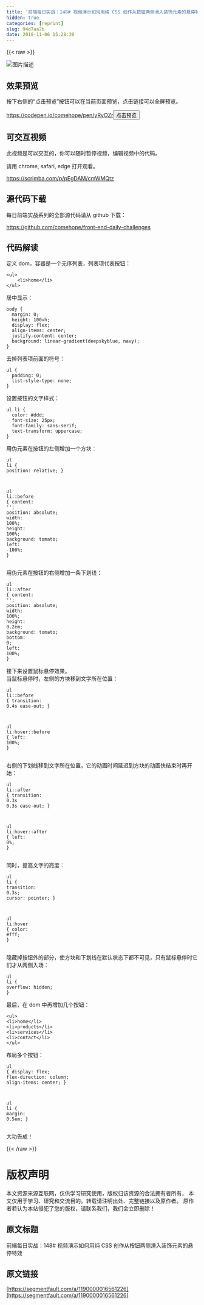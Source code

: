```yaml
---
title: '前端每日实战：148# 视频演示如何用纯 CSS 创作从按钮两侧滑入装饰元素的悬停特效'
hidden: true
categories: [reprint]
slug: 94d7aa2b
date: 2018-11-06 15:28:30
---
```


{{< raw >}}
<p><span class="img-wrap"><img data-src="/img/bVbhEuH?w=400&amp;h=300" src="https://static.alili.tech/img/bVbhEuH?w=400&amp;h=300" alt="&#x56FE;&#x7247;&#x63CF;&#x8FF0;" title="&#x56FE;&#x7247;&#x63CF;&#x8FF0;" style="cursor:pointer;display:inline"></span></p><h2 id="articleHeader0">&#x6548;&#x679C;&#x9884;&#x89C8;</h2><p>&#x6309;&#x4E0B;&#x53F3;&#x4FA7;&#x7684;&#x201C;&#x70B9;&#x51FB;&#x9884;&#x89C8;&#x201D;&#x6309;&#x94AE;&#x53EF;&#x4EE5;&#x5728;&#x5F53;&#x524D;&#x9875;&#x9762;&#x9884;&#x89C8;&#xFF0C;&#x70B9;&#x51FB;&#x94FE;&#x63A5;&#x53EF;&#x4EE5;&#x5168;&#x5C4F;&#x9884;&#x89C8;&#x3002;</p><p><a href="https://codepen.io/comehope/pen/yRyOZr" rel="nofollow noreferrer" target="_blank">https://codepen.io/comehope/pen/yRyOZr</a><button class="btn btn-xs btn-default ml10 preview" data-url="comehope/pen/yRyOZr" data-typeid="3">&#x70B9;&#x51FB;&#x9884;&#x89C8;</button></p><h2 id="articleHeader1">&#x53EF;&#x4EA4;&#x4E92;&#x89C6;&#x9891;</h2><p>&#x6B64;&#x89C6;&#x9891;&#x662F;&#x53EF;&#x4EE5;&#x4EA4;&#x4E92;&#x7684;&#xFF0C;&#x4F60;&#x53EF;&#x4EE5;&#x968F;&#x65F6;&#x6682;&#x505C;&#x89C6;&#x9891;&#xFF0C;&#x7F16;&#x8F91;&#x89C6;&#x9891;&#x4E2D;&#x7684;&#x4EE3;&#x7801;&#x3002;</p><p>&#x8BF7;&#x7528; chrome, safari, edge &#x6253;&#x5F00;&#x89C2;&#x770B;&#x3002;</p><p><a href="https://scrimba.com/p/pEgDAM/cmWMQtz" rel="nofollow noreferrer" target="_blank">https://scrimba.com/p/pEgDAM/cmWMQtz</a></p><h2 id="articleHeader2">&#x6E90;&#x4EE3;&#x7801;&#x4E0B;&#x8F7D;</h2><p>&#x6BCF;&#x65E5;&#x524D;&#x7AEF;&#x5B9E;&#x6218;&#x7CFB;&#x5217;&#x7684;&#x5168;&#x90E8;&#x6E90;&#x4EE3;&#x7801;&#x8BF7;&#x4ECE; github &#x4E0B;&#x8F7D;&#xFF1A;</p><p><a href="https://github.com/comehope/front-end-daily-challenges" rel="nofollow noreferrer" target="_blank">https://github.com/comehope/front-end-daily-challenges</a></p><h2 id="articleHeader3">&#x4EE3;&#x7801;&#x89E3;&#x8BFB;</h2><p>&#x5B9A;&#x4E49; dom&#xFF0C;&#x5BB9;&#x5668;&#x662F;&#x4E00;&#x4E2A;&#x65E0;&#x5E8F;&#x5217;&#x8868;&#xFF0C;&#x5217;&#x8868;&#x9879;&#x4EE3;&#x8868;&#x6309;&#x94AE;&#xFF1A;</p><div class="widget-codetool" style="display:none"><div class="widget-codetool--inner"><span class="selectCode code-tool" data-toggle="tooltip" data-placement="top" title="" data-original-title="&#x5168;&#x9009;"></span> <span type="button" class="copyCode code-tool" data-toggle="tooltip" data-placement="top" data-clipboard-text="&lt;ul&gt;
    &lt;li&gt;home&lt;/li&gt;
&lt;/ul&gt;" title="" data-original-title="&#x590D;&#x5236;"></span> <span type="button" class="saveToNote code-tool" data-toggle="tooltip" data-placement="top" title="" data-original-title="&#x653E;&#x8FDB;&#x7B14;&#x8BB0;"></span></div></div><pre class="xml hljs"><code class="html"><span class="hljs-tag">&lt;<span class="hljs-name">ul</span>&gt;</span>
    <span class="hljs-tag">&lt;<span class="hljs-name">li</span>&gt;</span>home<span class="hljs-tag">&lt;/<span class="hljs-name">li</span>&gt;</span>
<span class="hljs-tag">&lt;/<span class="hljs-name">ul</span>&gt;</span></code></pre><p>&#x5C45;&#x4E2D;&#x663E;&#x793A;&#xFF1A;</p><div class="widget-codetool" style="display:none"><div class="widget-codetool--inner"><span class="selectCode code-tool" data-toggle="tooltip" data-placement="top" title="" data-original-title="&#x5168;&#x9009;"></span> <span type="button" class="copyCode code-tool" data-toggle="tooltip" data-placement="top" data-clipboard-text="body {
  margin: 0;
  height: 100vh;
  display: flex;
  align-items: center;
  justify-content: center;
  background: linear-gradient(deepskyblue, navy);
}" title="" data-original-title="&#x590D;&#x5236;"></span> <span type="button" class="saveToNote code-tool" data-toggle="tooltip" data-placement="top" title="" data-original-title="&#x653E;&#x8FDB;&#x7B14;&#x8BB0;"></span></div></div><pre class="css hljs"><code class="css"><span class="hljs-selector-tag">body</span> {
  <span class="hljs-attribute">margin</span>: <span class="hljs-number">0</span>;
  <span class="hljs-attribute">height</span>: <span class="hljs-number">100vh</span>;
  <span class="hljs-attribute">display</span>: flex;
  <span class="hljs-attribute">align-items</span>: center;
  <span class="hljs-attribute">justify-content</span>: center;
  <span class="hljs-attribute">background</span>: <span class="hljs-built_in">linear-gradient</span>(deepskyblue, navy);
}</code></pre><p>&#x53BB;&#x6389;&#x5217;&#x8868;&#x9879;&#x524D;&#x9762;&#x7684;&#x7B26;&#x53F7;&#xFF1A;</p><div class="widget-codetool" style="display:none"><div class="widget-codetool--inner"><span class="selectCode code-tool" data-toggle="tooltip" data-placement="top" title="" data-original-title="&#x5168;&#x9009;"></span> <span type="button" class="copyCode code-tool" data-toggle="tooltip" data-placement="top" data-clipboard-text="ul {
  padding: 0;
  list-style-type: none;
}" title="" data-original-title="&#x590D;&#x5236;"></span> <span type="button" class="saveToNote code-tool" data-toggle="tooltip" data-placement="top" title="" data-original-title="&#x653E;&#x8FDB;&#x7B14;&#x8BB0;"></span></div></div><pre class="css hljs"><code class="css"><span class="hljs-selector-tag">ul</span> {
  <span class="hljs-attribute">padding</span>: <span class="hljs-number">0</span>;
  <span class="hljs-attribute">list-style-type</span>: none;
}</code></pre><p>&#x8BBE;&#x7F6E;&#x6309;&#x94AE;&#x7684;&#x6587;&#x5B57;&#x6837;&#x5F0F;&#xFF1A;</p><div class="widget-codetool" style="display:none"><div class="widget-codetool--inner"><span class="selectCode code-tool" data-toggle="tooltip" data-placement="top" title="" data-original-title="&#x5168;&#x9009;"></span> <span type="button" class="copyCode code-tool" data-toggle="tooltip" data-placement="top" data-clipboard-text="ul li {
  color: #ddd;
  font-size: 25px;
  font-family: sans-serif;
  text-transform: uppercase;
}" title="" data-original-title="&#x590D;&#x5236;"></span> <span type="button" class="saveToNote code-tool" data-toggle="tooltip" data-placement="top" title="" data-original-title="&#x653E;&#x8FDB;&#x7B14;&#x8BB0;"></span></div></div><pre class="css hljs"><code class="css"><span class="hljs-selector-tag">ul</span> <span class="hljs-selector-tag">li</span> {
  <span class="hljs-attribute">color</span>: <span class="hljs-number">#ddd</span>;
  <span class="hljs-attribute">font-size</span>: <span class="hljs-number">25px</span>;
  <span class="hljs-attribute">font-family</span>: sans-serif;
  <span class="hljs-attribute">text-transform</span>: uppercase;
}</code></pre><p>&#x7528;&#x4F2A;&#x5143;&#x7D20;&#x5728;&#x6309;&#x94AE;&#x7684;&#x5DE6;&#x4FA7;&#x589E;&#x52A0;&#x4E00;&#x4E2A;&#x65B9;&#x5757;&#xFF1A;</p><div class="widget-codetool" style="display:none"><div class="widget-codetool--inner"><span class="selectCode code-tool" data-toggle="tooltip" data-placement="top" title="" data-original-title="&#x5168;&#x9009;"></span> <span type="button" class="copyCode code-tool" data-toggle="tooltip" data-placement="top" data-clipboard-text="ul li {
  position: relative;
}

ul li::before {
  content: &apos;&apos;;
  position: absolute;
  width: 100%;
  height: 100%;
  background: tomato;
  left: -100%;
}" title="" data-original-title="&#x590D;&#x5236;"></span> <span type="button" class="saveToNote code-tool" data-toggle="tooltip" data-placement="top" title="" data-original-title="&#x653E;&#x8FDB;&#x7B14;&#x8BB0;"></span></div></div><pre class="css hljs"><code class="css"><span class="hljs-selector-tag">ul</span> <span class="hljs-selector-tag">li</span> {
  <span class="hljs-attribute">position</span>: relative;
}

<span class="hljs-selector-tag">ul</span> <span class="hljs-selector-tag">li</span><span class="hljs-selector-pseudo">::before</span> {
  <span class="hljs-attribute">content</span>: <span class="hljs-string">&apos;&apos;</span>;
  <span class="hljs-attribute">position</span>: absolute;
  <span class="hljs-attribute">width</span>: <span class="hljs-number">100%</span>;
  <span class="hljs-attribute">height</span>: <span class="hljs-number">100%</span>;
  <span class="hljs-attribute">background</span>: tomato;
  <span class="hljs-attribute">left</span>: -<span class="hljs-number">100%</span>;
}</code></pre><p>&#x7528;&#x4F2A;&#x5143;&#x7D20;&#x5728;&#x6309;&#x94AE;&#x7684;&#x53F3;&#x4FA7;&#x589E;&#x52A0;&#x4E00;&#x6761;&#x4E0B;&#x5212;&#x7EBF;&#xFF1A;</p><div class="widget-codetool" style="display:none"><div class="widget-codetool--inner"><span class="selectCode code-tool" data-toggle="tooltip" data-placement="top" title="" data-original-title="&#x5168;&#x9009;"></span> <span type="button" class="copyCode code-tool" data-toggle="tooltip" data-placement="top" data-clipboard-text="ul li::after {
  content: &apos;&apos;;
  position: absolute;
  width: 100%;
  height: 0.2em;
  background: tomato;
  bottom: 0;
  left: 100%;
}" title="" data-original-title="&#x590D;&#x5236;"></span> <span type="button" class="saveToNote code-tool" data-toggle="tooltip" data-placement="top" title="" data-original-title="&#x653E;&#x8FDB;&#x7B14;&#x8BB0;"></span></div></div><pre class="css hljs"><code class="css"><span class="hljs-selector-tag">ul</span> <span class="hljs-selector-tag">li</span><span class="hljs-selector-pseudo">::after</span> {
  <span class="hljs-attribute">content</span>: <span class="hljs-string">&apos;&apos;</span>;
  <span class="hljs-attribute">position</span>: absolute;
  <span class="hljs-attribute">width</span>: <span class="hljs-number">100%</span>;
  <span class="hljs-attribute">height</span>: <span class="hljs-number">0.2em</span>;
  <span class="hljs-attribute">background</span>: tomato;
  <span class="hljs-attribute">bottom</span>: <span class="hljs-number">0</span>;
  <span class="hljs-attribute">left</span>: <span class="hljs-number">100%</span>;
}</code></pre><p>&#x63A5;&#x4E0B;&#x6765;&#x8BBE;&#x7F6E;&#x9F20;&#x6807;&#x60AC;&#x505C;&#x6548;&#x679C;&#x3002;<br>&#x5F53;&#x9F20;&#x6807;&#x60AC;&#x505C;&#x65F6;&#xFF0C;&#x5DE6;&#x4FA7;&#x7684;&#x65B9;&#x5757;&#x79FB;&#x5230;&#x6587;&#x5B57;&#x6240;&#x5728;&#x4F4D;&#x7F6E;&#xFF1A;</p><div class="widget-codetool" style="display:none"><div class="widget-codetool--inner"><span class="selectCode code-tool" data-toggle="tooltip" data-placement="top" title="" data-original-title="&#x5168;&#x9009;"></span> <span type="button" class="copyCode code-tool" data-toggle="tooltip" data-placement="top" data-clipboard-text="ul li::before {
  transition: 0.4s ease-out;
}

ul li:hover::before {
  left: 100%;
}" title="" data-original-title="&#x590D;&#x5236;"></span> <span type="button" class="saveToNote code-tool" data-toggle="tooltip" data-placement="top" title="" data-original-title="&#x653E;&#x8FDB;&#x7B14;&#x8BB0;"></span></div></div><pre class="css hljs"><code class="css"><span class="hljs-selector-tag">ul</span> <span class="hljs-selector-tag">li</span><span class="hljs-selector-pseudo">::before</span> {
  <span class="hljs-attribute">transition</span>: <span class="hljs-number">0.4s</span> ease-out;
}

<span class="hljs-selector-tag">ul</span> <span class="hljs-selector-tag">li</span><span class="hljs-selector-pseudo">:hover</span><span class="hljs-selector-pseudo">::before</span> {
  <span class="hljs-attribute">left</span>: <span class="hljs-number">100%</span>;
}</code></pre><p>&#x53F3;&#x4FA7;&#x7684;&#x4E0B;&#x5212;&#x7EBF;&#x79FB;&#x5230;&#x6587;&#x5B57;&#x6240;&#x5728;&#x4F4D;&#x7F6E;&#xFF0C;&#x5B83;&#x7684;&#x52A8;&#x753B;&#x65F6;&#x95F4;&#x5EF6;&#x8FDF;&#x5230;&#x65B9;&#x5757;&#x7684;&#x52A8;&#x753B;&#x5FEB;&#x7ED3;&#x675F;&#x65F6;&#x518D;&#x5F00;&#x59CB;&#xFF1A;</p><div class="widget-codetool" style="display:none"><div class="widget-codetool--inner"><span class="selectCode code-tool" data-toggle="tooltip" data-placement="top" title="" data-original-title="&#x5168;&#x9009;"></span> <span type="button" class="copyCode code-tool" data-toggle="tooltip" data-placement="top" data-clipboard-text="ul li::after {
  transition: 0.3s 0.3s ease-out;
}

ul li:hover::after {
  left: 0%;
}" title="" data-original-title="&#x590D;&#x5236;"></span> <span type="button" class="saveToNote code-tool" data-toggle="tooltip" data-placement="top" title="" data-original-title="&#x653E;&#x8FDB;&#x7B14;&#x8BB0;"></span></div></div><pre class="css hljs"><code class="css"><span class="hljs-selector-tag">ul</span> <span class="hljs-selector-tag">li</span><span class="hljs-selector-pseudo">::after</span> {
  <span class="hljs-attribute">transition</span>: <span class="hljs-number">0.3s</span> <span class="hljs-number">0.3s</span> ease-out;
}

<span class="hljs-selector-tag">ul</span> <span class="hljs-selector-tag">li</span><span class="hljs-selector-pseudo">:hover</span><span class="hljs-selector-pseudo">::after</span> {
  <span class="hljs-attribute">left</span>: <span class="hljs-number">0%</span>;
}</code></pre><p>&#x540C;&#x65F6;&#xFF0C;&#x63D0;&#x9AD8;&#x6587;&#x5B57;&#x7684;&#x4EAE;&#x5EA6;&#xFF1A;</p><div class="widget-codetool" style="display:none"><div class="widget-codetool--inner"><span class="selectCode code-tool" data-toggle="tooltip" data-placement="top" title="" data-original-title="&#x5168;&#x9009;"></span> <span type="button" class="copyCode code-tool" data-toggle="tooltip" data-placement="top" data-clipboard-text="ul li {
  transition: 0.3s;
  cursor: pointer;
}

ul li:hover {
  color: #fff;
}" title="" data-original-title="&#x590D;&#x5236;"></span> <span type="button" class="saveToNote code-tool" data-toggle="tooltip" data-placement="top" title="" data-original-title="&#x653E;&#x8FDB;&#x7B14;&#x8BB0;"></span></div></div><pre class="css hljs"><code class="css"><span class="hljs-selector-tag">ul</span> <span class="hljs-selector-tag">li</span> {
  <span class="hljs-attribute">transition</span>: <span class="hljs-number">0.3s</span>;
  <span class="hljs-attribute">cursor</span>: pointer;
}

<span class="hljs-selector-tag">ul</span> <span class="hljs-selector-tag">li</span><span class="hljs-selector-pseudo">:hover</span> {
  <span class="hljs-attribute">color</span>: <span class="hljs-number">#fff</span>;
}</code></pre><p>&#x9690;&#x85CF;&#x6389;&#x6309;&#x94AE;&#x5916;&#x7684;&#x90E8;&#x5206;&#xFF0C;&#x4F7F;&#x65B9;&#x5757;&#x548C;&#x4E0B;&#x5212;&#x7EBF;&#x5728;&#x9ED8;&#x8BA4;&#x72B6;&#x6001;&#x4E0B;&#x90FD;&#x4E0D;&#x53EF;&#x89C1;&#xFF0C;&#x53EA;&#x6709;&#x9F20;&#x6807;&#x60AC;&#x505C;&#x65F6;&#x5B83;&#x4EEC;&#x624D;&#x4ECE;&#x4E24;&#x4FA7;&#x5165;&#x573A;&#xFF1A;</p><div class="widget-codetool" style="display:none"><div class="widget-codetool--inner"><span class="selectCode code-tool" data-toggle="tooltip" data-placement="top" title="" data-original-title="&#x5168;&#x9009;"></span> <span type="button" class="copyCode code-tool" data-toggle="tooltip" data-placement="top" data-clipboard-text="ul li {
  overflow: hidden;
}" title="" data-original-title="&#x590D;&#x5236;"></span> <span type="button" class="saveToNote code-tool" data-toggle="tooltip" data-placement="top" title="" data-original-title="&#x653E;&#x8FDB;&#x7B14;&#x8BB0;"></span></div></div><pre class="css hljs"><code class="css"><span class="hljs-selector-tag">ul</span> <span class="hljs-selector-tag">li</span> {
  <span class="hljs-attribute">overflow</span>: hidden;
}</code></pre><p>&#x6700;&#x540E;&#xFF0C;&#x5728; dom &#x4E2D;&#x518D;&#x589E;&#x52A0;&#x51E0;&#x4E2A;&#x6309;&#x94AE;&#xFF1A;</p><div class="widget-codetool" style="display:none"><div class="widget-codetool--inner"><span class="selectCode code-tool" data-toggle="tooltip" data-placement="top" title="" data-original-title="&#x5168;&#x9009;"></span> <span type="button" class="copyCode code-tool" data-toggle="tooltip" data-placement="top" data-clipboard-text="&lt;ul&gt;
    &lt;li&gt;home&lt;/li&gt;
    &lt;li&gt;products&lt;/li&gt;
    &lt;li&gt;services&lt;/li&gt;
    &lt;li&gt;contact&lt;/li&gt;
&lt;/ul&gt;" title="" data-original-title="&#x590D;&#x5236;"></span> <span type="button" class="saveToNote code-tool" data-toggle="tooltip" data-placement="top" title="" data-original-title="&#x653E;&#x8FDB;&#x7B14;&#x8BB0;"></span></div></div><pre class="xml hljs"><code class="html"><span class="hljs-tag">&lt;<span class="hljs-name">ul</span>&gt;</span>
    <span class="hljs-tag">&lt;<span class="hljs-name">li</span>&gt;</span>home<span class="hljs-tag">&lt;/<span class="hljs-name">li</span>&gt;</span>
    <span class="hljs-tag">&lt;<span class="hljs-name">li</span>&gt;</span>products<span class="hljs-tag">&lt;/<span class="hljs-name">li</span>&gt;</span>
    <span class="hljs-tag">&lt;<span class="hljs-name">li</span>&gt;</span>services<span class="hljs-tag">&lt;/<span class="hljs-name">li</span>&gt;</span>
    <span class="hljs-tag">&lt;<span class="hljs-name">li</span>&gt;</span>contact<span class="hljs-tag">&lt;/<span class="hljs-name">li</span>&gt;</span>
<span class="hljs-tag">&lt;/<span class="hljs-name">ul</span>&gt;</span></code></pre><p>&#x5E03;&#x5C40;&#x591A;&#x4E2A;&#x6309;&#x94AE;&#xFF1A;</p><div class="widget-codetool" style="display:none"><div class="widget-codetool--inner"><span class="selectCode code-tool" data-toggle="tooltip" data-placement="top" title="" data-original-title="&#x5168;&#x9009;"></span> <span type="button" class="copyCode code-tool" data-toggle="tooltip" data-placement="top" data-clipboard-text="ul {
  display: flex;
  flex-direction: column;
  align-items: center;
}

ul li {
  margin: 0.5em;
}" title="" data-original-title="&#x590D;&#x5236;"></span> <span type="button" class="saveToNote code-tool" data-toggle="tooltip" data-placement="top" title="" data-original-title="&#x653E;&#x8FDB;&#x7B14;&#x8BB0;"></span></div></div><pre class="css hljs"><code class="css"><span class="hljs-selector-tag">ul</span> {
  <span class="hljs-attribute">display</span>: flex;
  <span class="hljs-attribute">flex-direction</span>: column;
  <span class="hljs-attribute">align-items</span>: center;
}

<span class="hljs-selector-tag">ul</span> <span class="hljs-selector-tag">li</span> {
  <span class="hljs-attribute">margin</span>: <span class="hljs-number">0.5em</span>;
}</code></pre><p>&#x5927;&#x529F;&#x544A;&#x6210;&#xFF01;</p>
{{< /raw >}}

# 版权声明
本文资源来源互联网，仅供学习研究使用，版权归该资源的合法拥有者所有，
本文仅用于学习、研究和交流目的。转载请注明出处、完整链接以及原作者。
原作者若认为本站侵犯了您的版权，请联系我们，我们会立即删除！

## 原文标题
前端每日实战：148# 视频演示如何用纯 CSS 创作从按钮两侧滑入装饰元素的悬停特效

## 原文链接
[https://segmentfault.com/a/1190000016561226](https://segmentfault.com/a/1190000016561226)

